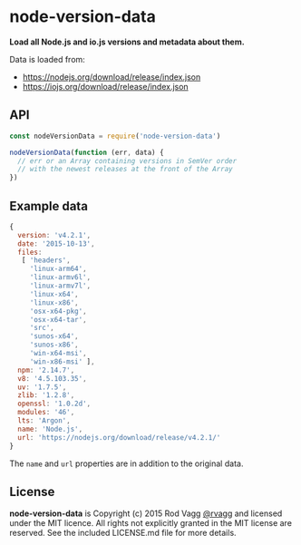node-version-data
=================

**Load all Node.js and io.js versions and metadata about them.**

Data is loaded from:
  * https://nodejs.org/download/release/index.json
  * https://iojs.org/download/release/index.json

## API

```js
const nodeVersionData = require('node-version-data')

nodeVersionData(function (err, data) {
  // err or an Array containing versions in SemVer order
  // with the newest releases at the front of the Array
})
```

## Example data

```js
{
  version: 'v4.2.1',
  date: '2015-10-13',
  files:
   [ 'headers',
     'linux-arm64',
     'linux-armv6l',
     'linux-armv7l',
     'linux-x64',
     'linux-x86',
     'osx-x64-pkg',
     'osx-x64-tar',
     'src',
     'sunos-x64',
     'sunos-x86',
     'win-x64-msi',
     'win-x86-msi' ],
  npm: '2.14.7',
  v8: '4.5.103.35',
  uv: '1.7.5',
  zlib: '1.2.8',
  openssl: '1.0.2d',
  modules: '46',
  lts: 'Argon',
  name: 'Node.js',
  url: 'https://nodejs.org/download/release/v4.2.1/'
}
```

The `name` and `url` properties are in addition to the original data.

## License

**node-version-data** is Copyright (c) 2015 Rod Vagg [@rvagg](https://twitter.com/rvagg) and licensed under the MIT licence. All rights not explicitly granted in the MIT license are reserved. See the included LICENSE.md file for more details.
